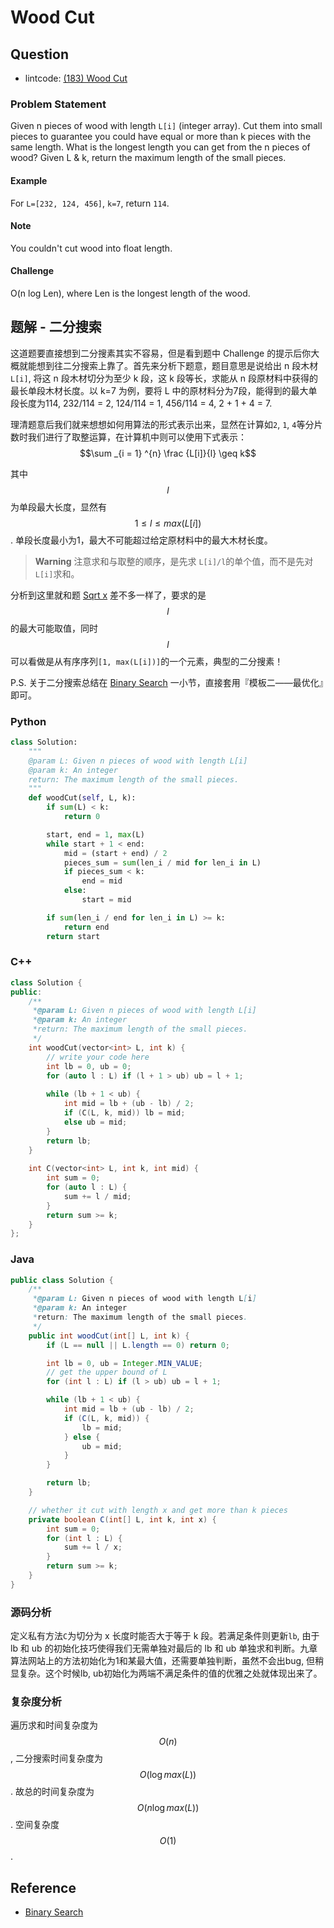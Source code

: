 # Wood Cut

## Question

- lintcode: [(183) Wood Cut](http://www.lintcode.com/en/problem/wood-cut/)

### Problem Statement

Given n pieces of wood with length `L[i]` (integer array). Cut them into small
pieces to guarantee you could have equal or more than k pieces with the same
length. What is the longest length you can get from the n pieces of wood?
Given L &amp; k, return the maximum length of the small pieces.

#### Example

For `L=[232, 124, 456]`, `k=7`, return `114`.

#### Note

You couldn't cut wood into float length.

#### Challenge

O(n log Len), where Len is the longest length of the wood.

## 题解 - 二分搜索

这道题要直接想到二分搜素其实不容易，但是看到题中 Challenge 的提示后你大概就能想到往二分搜索上靠了。首先来分析下题意，题目意思是说给出 n 段木材`L[i]`, 将这 n 段木材切分为至少 k 段，这 k 段等长，求能从 n 段原材料中获得的最长单段木材长度。以 k=7 为例，要将 L 中的原材料分为7段，能得到的最大单段长度为114, 232/114 = 2, 124/114 = 1, 456/114 = 4, 2 + 1 + 4 = 7.

理清题意后我们就来想想如何用算法的形式表示出来，显然在计算如`2`, `1`, `4`等分片数时我们进行了取整运算，在计算机中则可以使用下式表示：
$$\sum _{i = 1} ^{n} \frac {L[i]}{l} \geq k$$

其中 $$l$$ 为单段最大长度，显然有 $$1 \leq l \leq max(L[i])$$. 单段长度最小为1，最大不可能超过给定原材料中的最大木材长度。

> **Warning** 注意求和与取整的顺序，是先求 `L[i]/l`的单个值，而不是先对`L[i]`求和。

分析到这里就和题 [Sqrt x](http://algorithm.yuanbin.me/zh-hans/binary_search/sqrt_x.html) 差不多一样了，要求的是 $$l$$ 的最大可能取值，同时 $$l$$ 可以看做是从有序序列`[1, max(L[i])]`的一个元素，典型的二分搜素！

P.S. 关于二分搜索总结在 [Binary Search](http://algorithm.yuanbin.me/zh-hans/basics_algorithm/binary_search.html) 一小节，直接套用『模板二——最优化』即可。

### Python

```python
class Solution:
    """
    @param L: Given n pieces of wood with length L[i]
    @param k: An integer
    return: The maximum length of the small pieces.
    """
    def woodCut(self, L, k):
        if sum(L) < k:
            return 0

        start, end = 1, max(L)
        while start + 1 < end:
            mid = (start + end) / 2
            pieces_sum = sum(len_i / mid for len_i in L)
            if pieces_sum < k:
                end = mid
            else:
                start = mid

        if sum(len_i / end for len_i in L) >= k:
            return end
        return start
```

### C++
```c++
class Solution {
public:
    /** 
     *@param L: Given n pieces of wood with length L[i]
     *@param k: An integer
     *return: The maximum length of the small pieces.
     */
    int woodCut(vector<int> L, int k) {
        // write your code here
        int lb = 0, ub = 0;
        for (auto l : L) if (l + 1 > ub) ub = l + 1;
        
        while (lb + 1 < ub) {
            int mid = lb + (ub - lb) / 2;
            if (C(L, k, mid)) lb = mid;
            else ub = mid;
        }
        return lb;
    }
    
    int C(vector<int> L, int k, int mid) {
        int sum = 0;
        for (auto l : L) {
            sum += l / mid;
        }
        return sum >= k;
    }
};
```

### Java

```java
public class Solution {
    /**
     *@param L: Given n pieces of wood with length L[i]
     *@param k: An integer
     *return: The maximum length of the small pieces.
     */
    public int woodCut(int[] L, int k) {
        if (L == null || L.length == 0) return 0;

        int lb = 0, ub = Integer.MIN_VALUE;
        // get the upper bound of L
        for (int l : L) if (l > ub) ub = l + 1;

        while (lb + 1 < ub) {
            int mid = lb + (ub - lb) / 2;
            if (C(L, k, mid)) {
                lb = mid;
            } else {
                ub = mid;
            }
        }

        return lb;
    }

    // whether it cut with length x and get more than k pieces
    private boolean C(int[] L, int k, int x) {
        int sum = 0;
        for (int l : L) {
            sum += l / x;
        }
        return sum >= k;
    }
}
```

### 源码分析

定义私有方法`C`为切分为 x 长度时能否大于等于 k 段。若满足条件则更新`lb`, 由于 lb 和 ub 的初始化技巧使得我们无需单独对最后的 lb 和 ub 单独求和判断。九章算法网站上的方法初始化为1和某最大值，还需要单独判断，虽然不会出bug, 但稍显复杂。这个时候lb, ub初始化为两端不满足条件的值的优雅之处就体现出来了。

### 复杂度分析

遍历求和时间复杂度为 $$O(n)$$, 二分搜索时间复杂度为 $$O(\log max(L))$$. 故总的时间复杂度为 $$O(n \log max(L))$$. 空间复杂度 $$O(1)$$.

## Reference

- [Binary Search](http://algorithm.yuanbin.me/zh-hans/basics_algorithm/binary_search.html)
